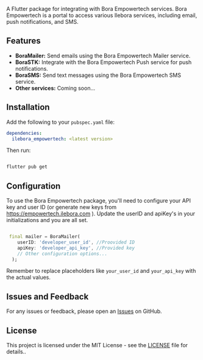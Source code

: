 A Flutter package for integrating with Bora Empowertech services. Bora Empowertech is a portal to access various Ilebora services, including email, push notifications, and SMS.

## Features

- **BoraMailer:** Send emails using the Bora Empowertech Mailer service.
- **BoraSTK:** Integrate with the Bora Empowertech Push service for push notifications.
- **BoraSMS:** Send text messages using the Bora Empowertech SMS service.
- **Other services:** Coming soon...

## Installation

Add the following to your `pubspec.yaml` file:

```yaml
dependencies:
  ilebora_empowertech: <latest version>
```

Then run:

```bash

flutter pub get

```

## Configuration

To use the Bora Empowertech package, you'll need to configure your API key and user ID (or generate new keys from https://empowertech.ilebora.com ). Update the userID and apiKey's in your initializations and you are all set. 

```dart

 final mailer = BoraMailer(
    userID: 'developer_user_id', //Proovided ID
    apiKey: 'developer_api_key', //Provided key
    // Other configuration options...
  );
```

Remember to replace placeholders like `your_user_id` and `your_api_key` with the actual values.

## Issues and Feedback

For any issues or feedback, please open an [Issues](https://github.com/ILEBORA/ilebora-empowertech/issues) on GitHub.

## License

This project is licensed under the MIT License  - see the [LICENSE](https://github.com/ILEBORA/ilebora-empowertech/blob/main/LICENSE) file for details..
